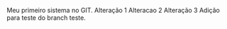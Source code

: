 Meu primeiro sistema no GIT.
Alteração 1
Alteracao 2
Alteração 3
Adição para teste do branch teste.

